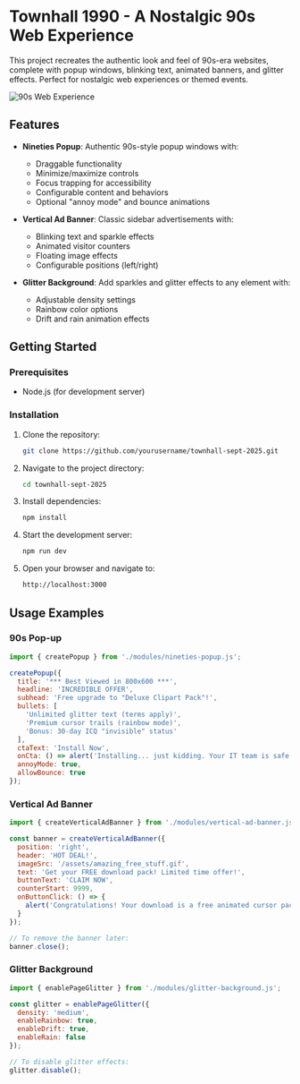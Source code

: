 
# Townhall 1990 - A Nostalgic 90s Web Experience

This project recreates the authentic look and feel of 90s-era websites, complete with popup windows, blinking text, animated banners, and glitter effects. Perfect for nostalgic web experiences or themed events.

![90s Web Experience](https://placeholder-for-screenshot.png)

## Features

- **Nineties Popup**: Authentic 90s-style popup windows with:
  - Draggable functionality
  - Minimize/maximize controls
  - Focus trapping for accessibility
  - Configurable content and behaviors
  - Optional "annoy mode" and bounce animations

- **Vertical Ad Banner**: Classic sidebar advertisements with:
  - Blinking text and sparkle effects
  - Animated visitor counters
  - Floating image effects
  - Configurable positions (left/right)

- **Glitter Background**: Add sparkles and glitter effects to any element with:
  - Adjustable density settings
  - Rainbow color options
  - Drift and rain animation effects

## Getting Started

### Prerequisites

- Node.js (for development server)

### Installation

1. Clone the repository:
   ```bash
   git clone https://github.com/yourusername/townhall-sept-2025.git
   ```
2. Navigate to the project directory:
    ```bash
    cd townhall-sept-2025
    ```
3. Install dependencies:
    ```bash
    npm install
    ```
4. Start the development server:
    ```bash
    npm run dev
    ```
5. Open your browser and navigate to:
    ```bash
    http://localhost:3000
    ```

## Usage Examples

### 90s Pop-up

```javascript
import { createPopup } from './modules/nineties-popup.js';

createPopup({
  title: '*** Best Viewed in 800x600 ***',
  headline: 'INCREDIBLE OFFER',
  subhead: 'Free upgrade to "Deluxe Clipart Pack"!',
  bullets: [
    'Unlimited glitter text (terms apply)',
    'Premium cursor trails (rainbow mode)',
    'Bonus: 30-day ICQ "invisible" status'
  ],
  ctaText: 'Install Now',
  onCta: () => alert('Installing... just kidding. Your IT team is safe.'),
  annoyMode: true,
  allowBounce: true
});
```

### Vertical Ad Banner

```javascript
import { createVerticalAdBanner } from './modules/vertical-ad-banner.js';

const banner = createVerticalAdBanner({
  position: 'right',
  header: 'HOT DEAL!',
  imageSrc: '/assets/amazing_free_stuff.gif',
  text: 'Get your FREE download pack! Limited time offer!',
  buttonText: 'CLAIM NOW',
  counterStart: 9999,
  onButtonClick: () => {
    alert('Congratulations! Your download is a free animated cursor pack!');
  }
});

// To remove the banner later:
banner.close();
```

### Glitter Background

```javascript
import { enablePageGlitter } from './modules/glitter-background.js';

const glitter = enablePageGlitter({
  density: 'medium',
  enableRainbow: true,
  enableDrift: true,
  enableRain: false
});

// To disable glitter effects:
glitter.disable();
```